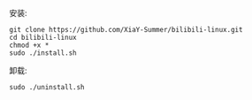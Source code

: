 安装:
````
git clone https://github.com/XiaY-Summer/bilibili-linux.git
cd bilibili-linux
chmod +x *
sudo ./install.sh
````
卸载:
````
sudo ./uninstall.sh
````
